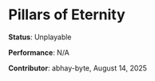 # Pillars of Eternity

**Status**: Unplayable

**Performance**: N/A

**Contributor**: abhay-byte, August 14, 2025
